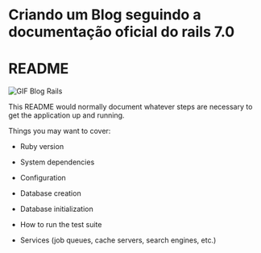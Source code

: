 # Criando um Blog seguindo a documentação oficial do rails 7.0
# README
![GIF Blog Rails](GIF-RC.gif.gif)


This README would normally document whatever steps are necessary to get the
application up and running.

Things you may want to cover:

* Ruby version

* System dependencies

* Configuration

* Database creation

* Database initialization

* How to run the test suite

* Services (job queues, cache servers, search engines, etc.)

